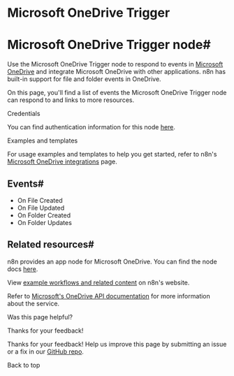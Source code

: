 # Microsoft OneDrive Trigger

[ ](https://github.com/n8n-io/n8n-docs/edit/main/docs/integrations/builtin/trigger-nodes/n8n-nodes-base.microsoftonedrivetrigger.md "Edit this page")

# Microsoft OneDrive Trigger node#

Use the Microsoft OneDrive Trigger node to respond to events in [Microsoft OneDrive](https://www.microsoft.com/en-us/microsoft-365/onedrive/online-cloud-storage) and integrate Microsoft OneDrive with other applications. n8n has built-in support for file and folder events in OneDrive.

On this page, you'll find a list of events the Microsoft OneDrive Trigger node can respond to and links to more resources.

Credentials

You can find authentication information for this node [here](../../credentials/microsoft/).

Examples and templates

For usage examples and templates to help you get started, refer to n8n's [Microsoft OneDrive integrations](https://n8n.io/integrations/microsoft-onedrive-trigger/) page.

## Events#

  * On File Created
  * On File Updated
  * On Folder Created
  * On Folder Updates



## Related resources#

n8n provides an app node for Microsoft OneDrive. You can find the node docs [here](../../app-nodes/n8n-nodes-base.microsoftonedrive/).

View [example workflows and related content](https://n8n.io/integrations/microsoft-onedrive-trigger/) on n8n's website.

Refer to [Microsoft's OneDrive API documentation](https://learn.microsoft.com/en-us/onedrive/developer/rest-api/) for more information about the service.

Was this page helpful? 

Thanks for your feedback! 

Thanks for your feedback! Help us improve this page by submitting an issue or a fix in our [GitHub repo](https://github.com/n8n-io/n8n-docs). 

Back to top 
